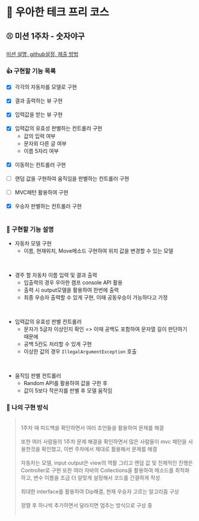 # :tada: 우아한 테크 프리 코스

## :baseball: 미션 1주차 - 숫자야구

[미션 설명, github설정, 제출 방법](https://github.com/woowacourse-precourse/java-racingcar-6)

### :thumbsup: 구현할 기능 목록

- [x] 각각의 자동차를 모델로 구현</br></br>
- [x] 결과 출력하는 뷰 구현</br></br>
- [x] 입력값을 받는 뷰 구현</br></br>
- [x] 입력값의 유효성 판별하는 컨트롤러 구현</br>
    - 값의 입력 여부
    - 문자외 다른 글 여부
    - 이름 5자리 여부 </br></br>
- [x] 이동하는 컨트롤러 구현</br></br>
- [ ] 랜덤 값을 구현하여 움직임을 판별하는 컨트롤러 구현</br></br>
- [ ] MVC패턴 활용하여 구현</br></br>
- [x] 우승자 판별하는 컨트롤러 구현</br></br>

### :email: 구현할 기능 설명

- 자동차 모델 구현
    - 이름, 현재위치, Move메소드 구현하여 위치 값을 변경할 수 있는 모델

</br>

- 경주 할 자동차 이름 입력 및 결과 출력
    - 입출력의 경우 우아한 캠프 console API 활용
    - 출력 시 output모델을 활용하여 한번에 출력
    - 최종 우승자 출력할 수 있게 구현, 이때 공동우승이 가능하다고 가정

</br>

- 입력값의 유효성 판별 컨트롤러
    - 문자가 5글자 이상인지 확인 => 이때 공백도 포함하여 문자열 길이 판단하기 때문에
    - 공백 5칸도 처리할 수 있게 구현
    - 이상한 값의 경우 `IllegalArgumentException` 호출

</br>

- 움직임 판별 컨트롤러
    - Random API를 활용하여 값을 구한 후
    - 값이 5보다 작은지를 판별 후 모델 움직임

### :turtle: 나의 구현 방식

> </br> 1주차 때 피드백을 확인하면서 여러 조언들을 활용하여 문제를 해결
> </br></br> 또한 여러 사람들의 1주차 문제 해결을 확인하면서 많은 사람들이 mvc 패턴을 사용한것을 확인했고,
> 이번 주차에서 제대로 활용해서 문제를 해결
> </br></br> 자동차는 모델, input output은 view의 역활 그리고 랜덤 값 및 전체적인 진행은 Controller로 구현
> 또한 여러 자바의 Collections을 활용하여 메소드를 최적화하고, 변수 이름을 조금 더 알맞게 설정해서 코드를 간결하게 작성
> </br></br> 최대한 interface를 활용하여 Dip해결, 현재 우승자 고르는 알고리즘 구상
> </br></br> 정렬 후 하나씩 추가하면서 달라지면 멈추는 방식으로 구상 중
> </br></br>